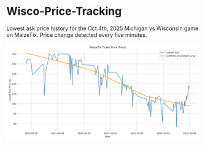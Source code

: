 # Wisco-Price-Tracking

Lowest ask price history for the Oct.4th, 2025 Michigan vs Wisconsin game on MaizeTix. Price change detected every five minutes.

![](price_trend.png)
